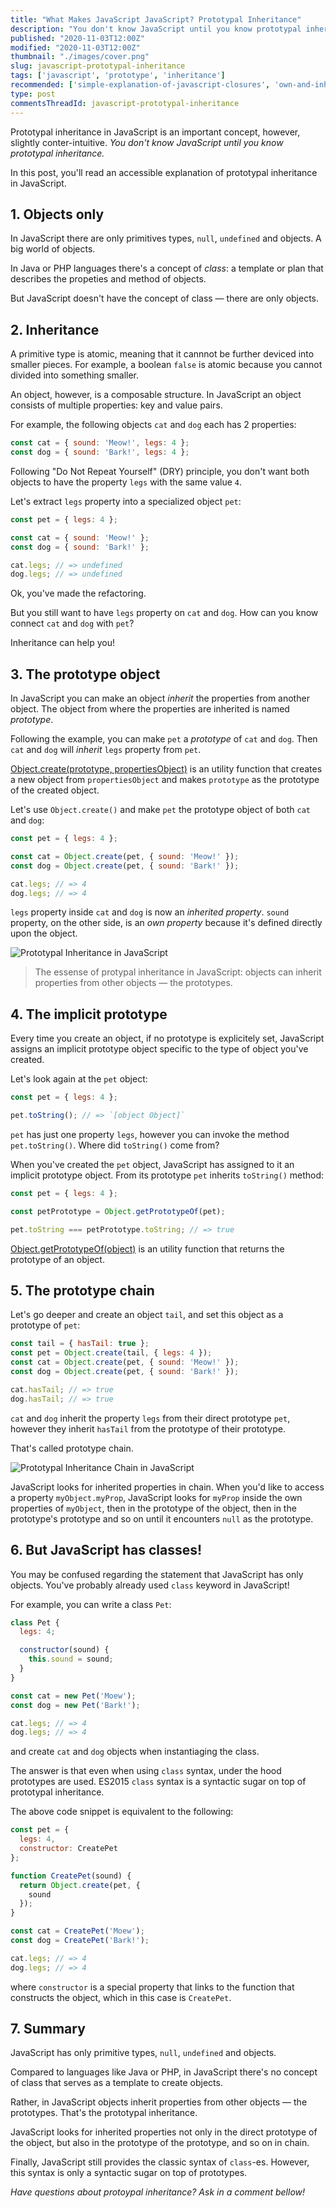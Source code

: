 ```yaml
---
title: "What Makes JavaScript JavaScript? Prototypal Inheritance"
description: "You don't know JavaScript until you know prototypal inheritance. Follow up an accessible explanation of prototypal inheritance in JavaScript."
published: "2020-11-03T12:00Z"
modified: "2020-11-03T12:00Z"
thumbnail: "./images/cover.png"
slug: javascript-prototypal-inheritance
tags: ['javascript', 'prototype', 'inheritance']
recommended: ['simple-explanation-of-javascript-closures', 'own-and-inherited-properties-in-javascript']
type: post
commentsThreadId: javascript-prototypal-inheritance
---
```


Prototypal inheritance in JavaScript is an important concept, however, slightly conter-intuitive. *You don't know JavaScript until you know prototypal inheritance.*  

In this post, you'll read an accessible explanation of prototypal inheritance in JavaScript.  

## 1. Objects only

In JavaScript there are only primitives types, `null`, `undefined` and objects. A big world of objects.  

In Java or PHP languages there's a concept of *class*: a template or plan that describes the propeties and method of objects. 

But JavaScript doesn't have the concept of class &mdash; there are only objects.  

## 2. Inheritance

A primitive type is atomic, meaning that it cannnot be further deviced into smaller pieces. For example, a boolean `false` is atomic because you cannot divided into something smaller.

An object, however, is a composable structure. In JavaScript an object consists of multiple properties: key and value pairs.  

For example, the following objects `cat` and `dog` each has 2 properties:

```javascript
const cat = { sound: 'Meow!', legs: 4 };
const dog = { sound: 'Bark!', legs: 4 };
```

Following "Do Not Repeat Yourself" (DRY) principle, you don't want both objects to have the property `legs` with the same value `4`.  

Let's extract `legs` property into a specialized object `pet`:

```javascript
const pet = { legs: 4 };

const cat = { sound: 'Meow!' };
const dog = { sound: 'Bark!' };

cat.legs; // => undefined
dog.legs; // => undefined
```

Ok, you've made the refactoring. 

But you still want to have `legs` property on `cat` and `dog`. How can you know connect `cat` and `dog` with `pet`?  

Inheritance can help you!

## 3. The prototype object

In JavaScript you can make an object *inherit* the properties from another object. The object from where the properties are inherited is named *prototype*.  

Following the example, you can make `pet` a *prototype* of `cat` and `dog`. Then `cat` and `dog` will *inherit* `legs` property from `pet`.  

[Object.create(prototype, propertiesObject)](https://developer.mozilla.org/en-US/docs/Web/JavaScript/Reference/Global_Objects/Object/create) is an utility function that creates a new object from `propertiesObject` and makes `prototype` as the prototype of the created object.  

Let's use `Object.create()` and make `pet` the prototype object of both `cat` and `dog`:

```javascript
const pet = { legs: 4 };

const cat = Object.create(pet, { sound: 'Meow!' });
const dog = Object.create(pet, { sound: 'Bark!' });

cat.legs; // => 4
dog.legs; // => 4
```

`legs` property inside `cat` and `dog` is now an *inherited property*. `sound` property, on the other side, is an *own property* because it's defined directly upon the object.  

![Prototypal Inheritance in JavaScript](./images/prototypal-inheritance-4.png)

> The essense of protypal inheritance in JavaScript: objects can inherit properties from other objects &mdash; the prototypes.  

## 4. The implicit prototype

Every time you create an object, if no prototype is explicitely set, JavaScript assigns an implicit prototype object specific to the type of object you've created.   

Let's look again at the `pet` object:

```javascript
const pet = { legs: 4 };

pet.toString(); // => `[object Object]`
```

`pet` has just one property `legs`, however you can invoke the method `pet.toString()`. Where did `toString()` come from?  

When you've created the `pet` object, JavaScript has assigned to it an implicit prototype object. From its prototype `pet` inherits `toString()` method:  

```javascript
const pet = { legs: 4 };

const petPrototype = Object.getPrototypeOf(pet);

pet.toString === petPrototype.toString; // => true
```

[Object.getPrototypeOf(object)]() is an utility function that returns the prototype of an object.  

## 5. The prototype chain

Let's go deeper and create an object `tail`, and set this object as a prototype of `pet`:

```javascript
const tail = { hasTail: true };
const pet = Object.create(tail, { legs: 4 });
const cat = Object.create(pet, { sound: 'Meow!' });
const dog = Object.create(pet, { sound: 'Bark!' });

cat.hasTail; // => true
dog.hasTail; // => true
```

`cat` and `dog` inherit the property `legs` from their direct prototype `pet`, however they inherit `hasTail` from the prototype of their prototype. 

That's called prototype chain.  

![Prototypal Inheritance Chain in JavaScript](./images/prototypal-inheritance-chain-2.png)

JavaScript looks for inherited properties in chain. When you'd like to access a property `myObject.myProp`, JavaScript looks for `myProp` inside the own properties of `myObject`, then in the prototype of the object, then in the prototype's prototype and so on until it encounters `null` as the prototype.  

## 6. But JavaScript has classes!

You may be confused regarding the statement that JavaScript has only objects. You've probably already used `class` keyword in JavaScript!

For example, you can write a class `Pet`:

```javascript
class Pet {
  legs: 4;

  constructor(sound) {
    this.sound = sound;
  }
}

const cat = new Pet('Moew');
const dog = new Pet('Bark!');

cat.legs; // => 4
dog.legs; // => 4
```

and create `cat` and `dog` objects when instantiaging the class. 

The answer is that even when using `class` syntax, under the hood prototypes are used. ES2015 `class` syntax is a syntactic sugar on top of prototypal inheritance. 

The above code snippet is equivalent to the following:

```javascript
const pet = {
  legs: 4,
  constructor: CreatePet
};

function CreatePet(sound) {
  return Object.create(pet, {
    sound
  });
}

const cat = CreatePet('Moew');
const dog = CreatePet('Bark!');

cat.legs; // => 4
dog.legs; // => 4
```

where `constructor` is a special property that links to the function that constructs the object, which in this case is `CreatePet`.  

## 7. Summary

JavaScript has only primitive types, `null`, `undefined` and objects. 

Compared to languages like Java or PHP, in JavaScript there's no concept of class that serves as a template to create objects.  

Rather, in JavaScript objects inherit properties from other objects &mdash; the prototypes. That's the prototypal inheritance.  

JavaScript looks for inherited properties not only in the direct prototype of the object, but also in the prototype of the prototype, and so on in chain.  

Finally, JavaScript still provides the classic syntax of `class`-es. However, this syntax is only a syntactic sugar on top of prototypes.  

*Have questions about protoypal inheritance? Ask in a comment bellow!*